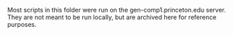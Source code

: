 Most scripts in this folder were run on the gen-comp1.princeton.edu server. They are not meant to be run locally, but are archived here for reference purposes.

